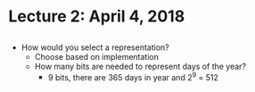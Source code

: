 # Lecture 2: April 4, 2018
## 
* How would you select a representation?
  * Choose based on implementation
  * How many bits are needed to represent days of the year?
    * 9 bits, there are 365 days in year and 2<sup>9</sup> = 512
    
